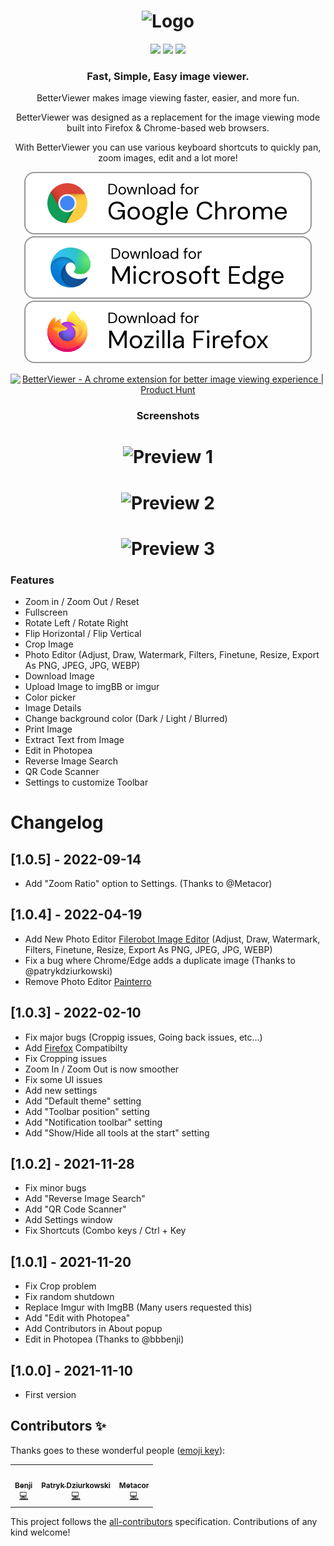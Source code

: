 <h1 align="center">
    <img src="https://user-images.githubusercontent.com/12462188/141027406-7d2fecc5-0a4c-4389-adac-5cf9f7f317f3.png" alt="Logo" width="200">
</h1>

<div align="center">
            <img src="https://img.shields.io/github/release/Ademking/BetterViewer?style=for-the-badge&sort=semver">
            <img src="https://img.shields.io/github/stars/Ademking/BetterViewer?style=for-the-badge&sort=semver">
            <img src="https://img.shields.io/chrome-web-store/rating/llcpfkbjgkpmapiidpnohffjmmnhpmpb?style=for-the-badge">
</div>

<h3 align="center">
    Fast, Simple, Easy image viewer.
</h3>

<p align="center">BetterViewer makes image viewing faster, easier, and more fun.</p>

<p align="center">BetterViewer was designed as a replacement for the image viewing mode built into Firefox & Chrome-based web browsers.</p>

<p align="center">With BetterViewer you can use various keyboard shortcuts to quickly pan, zoom images, edit and a lot more!</p>

<p align="center">    
   <a href="https://chrome.google.com/webstore/detail/betterviewer/llcpfkbjgkpmapiidpnohffjmmnhpmpb"><img src="./images/download-chrome.svg"></a>
   <a href="https://microsoftedge.microsoft.com/addons/detail/betterviewer/jfladbainajdjpmdjpgndbgmkgibeddg"><img src="./images/edge.svg"></a>
   <a href="https://addons.mozilla.org/en-US/firefox/addon/betterviewer"><img src="./images/firefox.svg"></a>
</p>

<p align="center">
    <a href="https://www.producthunt.com/posts/betterviewer?utm_source=badge-featured&utm_medium=badge&utm_souce=badge-betterviewer" target="_blank"><img src="https://api.producthunt.com/widgets/embed-image/v1/featured.svg?post_id=319881&theme=light" alt="BetterViewer - A chrome extension for better image viewing experience | Product Hunt" style="width: 250px; height: 54px;" width="250" height="54" /></a>
</p>

<h3 align="center">
   Screenshots
</h3>

<h1 align="center">
    <img src="https://user-images.githubusercontent.com/12462188/141027643-e478175a-6c4f-41ec-b9dd-c0c8b754f703.png" alt="Preview 1">
</h1>

<h1 align="center">
    <img src="https://user-images.githubusercontent.com/12462188/141027869-8c955f5b-241b-4155-811c-4fde4f456fa6.png" alt="Preview 2">
</h1>

<h1 align="center">
  <img src="https://user-images.githubusercontent.com/12462188/141028090-4edbe30e-284a-4ce4-b1fc-e2a41f6f7bdf.png" alt="Preview 3">
</h1>

### Features

- Zoom in / Zoom Out / Reset
- Fullscreen
- Rotate Left / Rotate Right
- Flip Horizontal / Flip Vertical
- Crop Image
- Photo Editor (Adjust, Draw, Watermark, Filters, Finetune, Resize, Export As PNG, JPEG, JPG, WEBP)
- Download Image
- Upload Image to imgBB or imgur
- Color picker
- Image Details
- Change background color (Dark / Light / Blurred)
- Print Image
- Extract Text from Image
- Edit in Photopea
- Reverse Image Search
- QR Code Scanner
- Settings to customize Toolbar

# Changelog

## [1.0.5] - 2022-09-14
- Add "Zoom Ratio" option to Settings. (Thanks to @Metacor)

## [1.0.4] - 2022-04-19

- Add New Photo Editor [Filerobot Image Editor](https://scaleflex.github.io/filerobot-image-editor/) (Adjust, Draw, Watermark, Filters, Finetune, Resize, Export As PNG, JPEG, JPG, WEBP)
- Fix a bug where Chrome/Edge adds a duplicate image (Thanks to @patrykdziurkowski)
- Remove Photo Editor [Painterro](https://github.com/devforth/painterro)

## [1.0.3] - 2022-02-10

- Fix major bugs (Croppig issues, Going back issues, etc...)
- Add [Firefox](https://addons.mozilla.org/en-US/firefox/addon/betterviewer) Compatibilty
- Fix Cropping issues
- Zoom In / Zoom Out is now smoother
- Fix some UI issues
- Add new settings
- Add "Default theme" setting
- Add "Toolbar position" setting
- Add "Notification toolbar" setting
- Add "Show/Hide all tools at the start" setting

## [1.0.2] - 2021-11-28

- Fix minor bugs
- Add "Reverse Image Search"
- Add "QR Code Scanner"
- Add Settings window
- Fix Shortcuts (Combo keys / Ctrl + Key

## [1.0.1] - 2021-11-20

- Fix Crop problem
- Fix random shutdown
- Replace Imgur with ImgBB (Many users requested this)
- Add "Edit with Photopea"
- Add Contributors in About popup
- Edit in Photopea (Thanks to @bbbenji)

## [1.0.0] - 2021-11-10

- First version

## Contributors ✨

Thanks goes to these wonderful people ([emoji key](https://allcontributors.org/docs/en/emoji-key)):

<!-- ALL-CONTRIBUTORS-LIST:START - Do not remove or modify this section -->
<!-- prettier-ignore-start -->
<!-- markdownlint-disable -->
<table>
  <tr>
    <td align="center"><a href="https://github.com/bbbenji"><img src="https://avatars.githubusercontent.com/u/1678118?v=4?s=100" width="100px;" alt=""/><br /><sub><b>Benji</b></sub></a><br /><a href="https://github.com/Ademking/BetterViewer/commits?author=bbbenji" title="Code">💻</a></td>     
     <td align="center"><a href="https://github.com/patrykdziurkowski"><img src="https://avatars.githubusercontent.com/u/58700826?v=4?s=100" width="100px;" alt=""/><br /><sub><b>Patryk Dziurkowski</b></sub></a><br /><a href="https://github.com/Ademking/BetterViewer/commits?author=patrykdziurkowski" title="Code">💻</a></td>
     <td align="center"><a href="https://github.com/metacor"><img src="https://avatars.githubusercontent.com/u/35663695?v=4" width="100px;" alt=""/><br /><sub><b>Metacor</b></sub></a><br /><a href="https://github.com/Ademking/BetterViewer/commits?author=Metacor" title="Code">💻</a></td>
  </tr>
</table>

<!-- markdownlint-restore -->
<!-- prettier-ignore-end -->

<!-- ALL-CONTRIBUTORS-LIST:END -->

This project follows the [all-contributors](https://github.com/all-contributors/all-contributors) specification. Contributions of any kind welcome!
